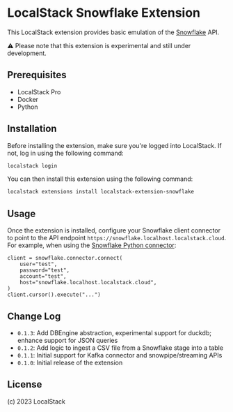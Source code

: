 LocalStack Snowflake Extension
=============================================

This LocalStack extension provides basic emulation of the [Snowflake](https://snowflake.com) API.

⚠️ Please note that this extension is experimental and still under development.

## Prerequisites

- LocalStack Pro
- Docker
- Python

## Installation

Before installing the extension, make sure you're logged into LocalStack. If not, log in using the following command:

```bash
localstack login
```

You can then install this extension using the following command:

```bash
localstack extensions install localstack-extension-snowflake
```

## Usage

Once the extension is installed, configure your Snowflake client connector to point to the API endpoint `https://snowflake.localhost.localstack.cloud`. For example, when using the [Snowflake Python connector](https://github.com/snowflakedb/snowflake-connector-python):
```
client = snowflake.connector.connect(
    user="test",
    password="test",
    account="test",
    host="snowflake.localhost.localstack.cloud",
)
client.cursor().execute("...")
```

## Change Log

* `0.1.3`: Add DBEngine abstraction, experimental support for duckdb; enhance support for JSON queries
* `0.1.2`: Add logic to ingest a CSV file from a Snowflake stage into a table
* `0.1.1`: Initial support for Kafka connector and snowpipe/streaming APIs
* `0.1.0`: Initial release of the extension

## License

(c) 2023 LocalStack
